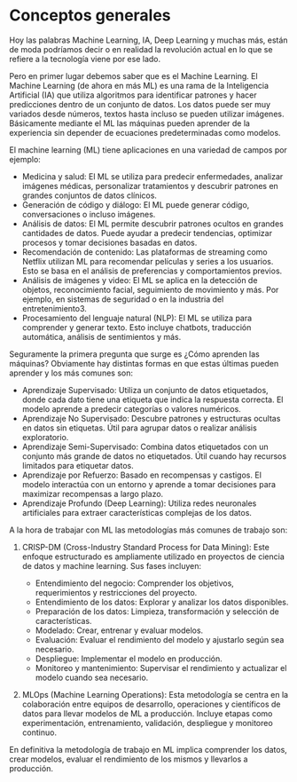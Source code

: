 # Conceptos generales
Hoy las palabras Machine Learning, IA, Deep Learning y muchas más, están de moda podríamos decir o en realidad la revolución actual en lo que se refiere a la tecnología viene por ese lado.

Pero en primer lugar debemos saber que es el Machine Learning. El Machine Learning (de ahora en más ML) es una rama de la Inteligencia Artificial (IA) que utiliza algoritmos para identificar patrones y hacer predicciones dentro de un conjunto de datos. Los datos puede ser muy variados desde números, textos hasta incluso se pueden utilizar imágenes. Básicamente mediante el ML las máquinas pueden aprender de la experiencia sin depender de ecuaciones predeterminadas como modelos.

El machine learning (ML) tiene aplicaciones en una variedad de campos por ejemplo:

- Medicina y salud: El ML se utiliza para predecir enfermedades, analizar imágenes médicas, personalizar tratamientos y descubrir patrones en grandes conjuntos de datos clínicos.
- Generación de código y diálogo: El ML puede generar código, conversaciones o incluso imágenes.
- Análisis de datos: El ML permite descubrir patrones ocultos en grandes cantidades de datos. Puede ayudar a predecir tendencias, optimizar procesos y tomar decisiones basadas en datos.
- Recomendación de contenido: Las plataformas de streaming como Netflix utilizan ML para recomendar películas y series a los usuarios. Esto se basa en el análisis de preferencias y comportamientos previos.
- Análisis de imágenes y video: El ML se aplica en la detección de objetos, reconocimiento facial, seguimiento de movimiento y más. Por ejemplo, en sistemas de seguridad o en la industria del entretenimiento3.
- Procesamiento del lenguaje natural (NLP): El ML se utiliza para comprender y generar texto. Esto incluye chatbots, traducción automática, análisis de sentimientos y más.

Seguramente la primera pregunta que surge es ¿Cómo aprenden las máquinas? Obviamente hay distintas formas en que estas últimas pueden aprender y los más comunes son:

- Aprendizaje Supervisado: Utiliza un conjunto de datos etiquetados, donde cada dato tiene una etiqueta que indica la respuesta correcta. El modelo aprende a predecir categorías o valores numéricos.
- Aprendizaje No Supervisado: Descubre patrones y estructuras ocultas en datos sin etiquetas. Útil para agrupar datos o realizar análisis exploratorio.
- Aprendizaje Semi-Supervisado: Combina datos etiquetados con un conjunto más grande de datos no etiquetados. Útil cuando hay recursos limitados para etiquetar datos.
- Aprendizaje por Refuerzo: Basado en recompensas y castigos. El modelo interactúa con un entorno y aprende a tomar decisiones para maximizar recompensas a largo plazo.
- Aprendizaje Profundo (Deep Learning): Utiliza redes neuronales artificiales para extraer características complejas de los datos.

A la hora de trabajar con ML las metodologías más comunes de trabajo son:

1. CRISP-DM (Cross-Industry Standard Process for Data Mining): Este enfoque estructurado es ampliamente utilizado en proyectos de ciencia de datos y machine learning. Sus fases incluyen:

    - Entendimiento del negocio: Comprender los objetivos, requerimientos y restricciones del proyecto.
    - Entendimiento de los datos: Explorar y analizar los datos disponibles.
    - Preparación de los datos: Limpieza, transformación y selección de características.
    - Modelado: Crear, entrenar y evaluar modelos.
    - Evaluación: Evaluar el rendimiento del modelo y ajustarlo según sea necesario.
    - Despliegue: Implementar el modelo en producción.
    - Monitoreo y mantenimiento: Supervisar el rendimiento y actualizar el modelo cuando sea necesario.
2. MLOps (Machine Learning Operations): Esta metodología se centra en la colaboración entre equipos de desarrollo, operaciones y científicos de datos para llevar modelos de ML a producción. Incluye etapas como experimentación, entrenamiento, validación, despliegue y monitoreo continuo.

En definitiva la metodología de trabajo en ML implica comprender los datos, crear modelos, evaluar el rendimiento de los mismos y llevarlos a producción.
